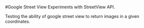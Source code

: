 #Google Street View
Experiments with StreetView API.

Testing the ability of google street view to return images in a given coordinates.
